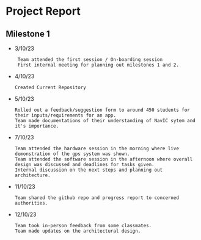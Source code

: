 # Project Report

## Milestone 1
* 3/10/23

       Team attended the first session / On-boarding session
       First internal meeting for planning out milestones 1 and 2.
* 4/10/23
  
      Created Current Repository
* 5/10/23
  
      Rolled out a feedback/suggestion form to around 450 students for their inputs/requirements for an app.
      Team made documentations of their understanding of NavIC sytem and it's importance. 
* 7/10/23

      Team attended the hardware session in the morning where live demonstration of the gps system was shown.
      Team attended the software session in the afternoon where overall design was discussed and deadlines for tasks given.
      Internal discussion on the next steps and planning out architecture.
* 11/10/23

      Team shared the github repo and progress report to concerned authorities.
* 12/10/23

      Team took in-person feedback from some classmates.
      Team made updates on the architectural design.
